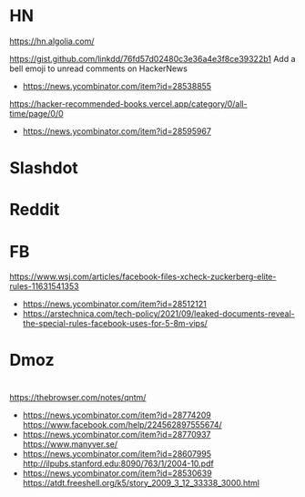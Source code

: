 # HN
https://hn.algolia.com/

https://gist.github.com/linkdd/76fd57d02480c3e36a4e3f8ce39322b1 Add a bell emoji to unread comments on HackerNews
* https://news.ycombinator.com/item?id=28538855

https://hacker-recommended-books.vercel.app/category/0/all-time/page/0/0
* https://news.ycombinator.com/item?id=28595967

# Slashdot

# Reddit

# FB
https://www.wsj.com/articles/facebook-files-xcheck-zuckerberg-elite-rules-11631541353
* https://news.ycombinator.com/item?id=28512121
* https://arstechnica.com/tech-policy/2021/09/leaked-documents-reveal-the-special-rules-facebook-uses-for-5-8m-vips/

# Dmoz

#
https://thebrowser.com/notes/qntm/
* https://news.ycombinator.com/item?id=28774209
https://www.facebook.com/help/224562897555674/
* https://news.ycombinator.com/item?id=28770937
https://www.manyver.se/
* https://news.ycombinator.com/item?id=28607995
http://ilpubs.stanford.edu:8090/763/1/2004-10.pdf
* https://news.ycombinator.com/item?id=28530639
https://atdt.freeshell.org/k5/story_2009_3_12_33338_3000.html